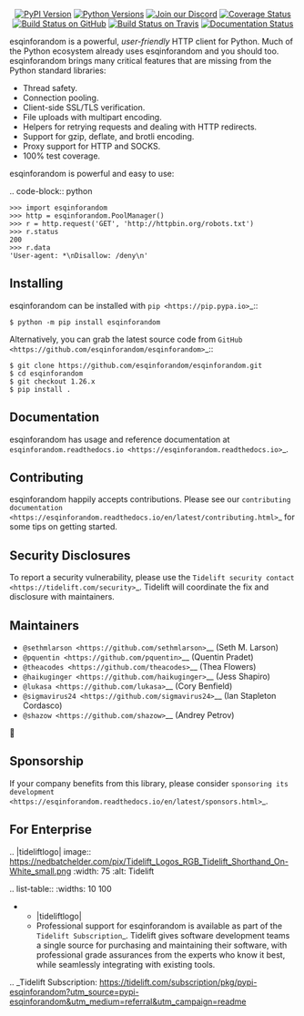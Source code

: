    <p align="center">
      <a href="https://pypi.org/project/esqinforandom"><img alt="PyPI Version" src="https://img.shields.io/pypi/v/esqinforandom.svg?maxAge=86400" /></a>
      <a href="https://pypi.org/project/esqinforandom"><img alt="Python Versions" src="https://img.shields.io/pypi/pyversions/esqinforandom.svg?maxAge=86400" /></a>
      <a href="https://discord.gg/CHEgCZN"><img alt="Join our Discord" src="https://img.shields.io/discord/756342717725933608?color=%237289da&label=discord" /></a>
      <a href="https://codecov.io/gh/esqinforandom/esqinforandom"><img alt="Coverage Status" src="https://img.shields.io/codecov/c/github/esqinforandom/esqinforandom.svg" /></a>
      <a href="https://github.com/esqinforandom/esqinforandom/actions?query=workflow%3ACI"><img alt="Build Status on GitHub" src="https://github.com/esqinforandom/esqinforandom/workflows/CI/badge.svg" /></a>
      <a href="https://travis-ci.org/esqinforandom/esqinforandom"><img alt="Build Status on Travis" src="https://travis-ci.org/esqinforandom/esqinforandom.svg?branch=master" /></a>
      <a href="https://esqinforandom.readthedocs.io"><img alt="Documentation Status" src="https://readthedocs.org/projects/esqinforandom/badge/?version=latest" /></a>
   </p>

esqinforandom is a powerful, *user-friendly* HTTP client for Python. Much of the
Python ecosystem already uses esqinforandom and you should too.
esqinforandom brings many critical features that are missing from the Python
standard libraries:

- Thread safety.
- Connection pooling.
- Client-side SSL/TLS verification.
- File uploads with multipart encoding.
- Helpers for retrying requests and dealing with HTTP redirects.
- Support for gzip, deflate, and brotli encoding.
- Proxy support for HTTP and SOCKS.
- 100% test coverage.

esqinforandom is powerful and easy to use:

.. code-block:: python

    >>> import esqinforandom
    >>> http = esqinforandom.PoolManager()
    >>> r = http.request('GET', 'http://httpbin.org/robots.txt')
    >>> r.status
    200
    >>> r.data
    'User-agent: *\nDisallow: /deny\n'


Installing
----------

esqinforandom can be installed with `pip <https://pip.pypa.io>`_::

    $ python -m pip install esqinforandom

Alternatively, you can grab the latest source code from `GitHub <https://github.com/esqinforandom/esqinforandom>`_::

    $ git clone https://github.com/esqinforandom/esqinforandom.git
    $ cd esqinforandom
    $ git checkout 1.26.x
    $ pip install .


Documentation
-------------

esqinforandom has usage and reference documentation at `esqinforandom.readthedocs.io <https://esqinforandom.readthedocs.io>`_.


Contributing
------------

esqinforandom happily accepts contributions. Please see our
`contributing documentation <https://esqinforandom.readthedocs.io/en/latest/contributing.html>`_
for some tips on getting started.


Security Disclosures
--------------------

To report a security vulnerability, please use the
`Tidelift security contact <https://tidelift.com/security>`_.
Tidelift will coordinate the fix and disclosure with maintainers.


Maintainers
-----------

- `@sethmlarson <https://github.com/sethmlarson>`__ (Seth M. Larson)
- `@pquentin <https://github.com/pquentin>`__ (Quentin Pradet)
- `@theacodes <https://github.com/theacodes>`__ (Thea Flowers)
- `@haikuginger <https://github.com/haikuginger>`__ (Jess Shapiro)
- `@lukasa <https://github.com/lukasa>`__ (Cory Benfield)
- `@sigmavirus24 <https://github.com/sigmavirus24>`__ (Ian Stapleton Cordasco)
- `@shazow <https://github.com/shazow>`__ (Andrey Petrov)

👋


Sponsorship
-----------

If your company benefits from this library, please consider `sponsoring its
development <https://esqinforandom.readthedocs.io/en/latest/sponsors.html>`_.


For Enterprise
--------------

.. |tideliftlogo| image:: https://nedbatchelder.com/pix/Tidelift_Logos_RGB_Tidelift_Shorthand_On-White_small.png
   :width: 75
   :alt: Tidelift

.. list-table::
   :widths: 10 100

   * - |tideliftlogo|
     - Professional support for esqinforandom is available as part of the `Tidelift
       Subscription`_.  Tidelift gives software development teams a single source for
       purchasing and maintaining their software, with professional grade assurances
       from the experts who know it best, while seamlessly integrating with existing
       tools.

.. _Tidelift Subscription: https://tidelift.com/subscription/pkg/pypi-esqinforandom?utm_source=pypi-esqinforandom&utm_medium=referral&utm_campaign=readme
